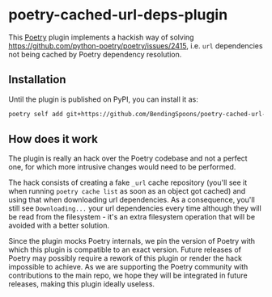 # poetry-cached-url-deps-plugin

This [Poetry](https://python-poetry.org/) plugin implements a hackish way of solving https://github.com/python-poetry/poetry/issues/2415, i.e. `url` dependencies not being cached by Poetry dependency resolution.

## Installation

Until the plugin is published on PyPI, you can install it as:
```bash
poetry self add git+https://github.com/BendingSpoons/poetry-cached-url-deps-plugin.git#1.0.0
```

## How does it work

The plugin is really an hack over the Poetry codebase and not a perfect one, for which more intrusive changes would need to be performed.

The hack consists of creating a fake `_url` cache repository (you'll see it when running `poetry cache list` as soon as an object got cached) and using that when downloading url dependencies. As a consequence, you'll still see `Downloading...` your url dependencies every time although they will be read from the filesystem - it's an extra filesystem operation that will be avoided with a better solution.

Since the plugin mocks Poetry internals, we pin the version of Poetry with which this plugin is compatible to an exact version. Future releases of Poetry may possibly require a rework of this plugin or render the hack impossible to achieve. As we are supporting the Poetry community with contributions to the main repo, we hope they will be integrated in future releases, making this plugin ideally useless.
